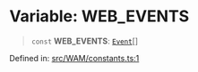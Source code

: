 # Variable: WEB\_EVENTS

> `const` **WEB\_EVENTS**: [`Event`](../type-aliases/Event.md)[]

Defined in: [src/WAM/constants.ts:1](https://github.com/Fokusdotid/Baileys/blob/deec6cc75a88a82eaeedf16b76aa9218b2c772e3/src/WAM/constants.ts#L1)
